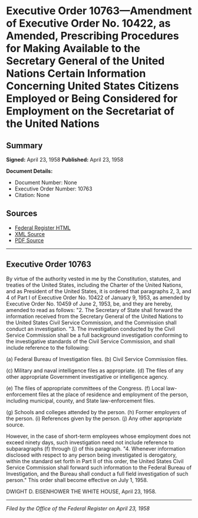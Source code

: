 # Executive Order 10763—Amendment of Executive Order No. 10422, as Amended, Prescribing Procedures for Making Available to the Secretary General of the United Nations Certain Information Concerning United States Citizens Employed or Being Considered for Employment on the Secretariat of the United Nations

## Summary

**Signed:** April 23, 1958
**Published:** April 23, 1958

**Document Details:**
- Document Number: None
- Executive Order Number: 10763
- Citation: None

## Sources
- [Federal Register HTML](https://www.presidency.ucsb.edu/documents/executive-order-10763-amendment-executive-order-no-10422-amended-prescribing-procedures)
- [XML Source](None)
- [PDF Source](None)

---

## Executive Order 10763

By virtue of the authority vested in me by the Constitution, statutes, and treaties of the United States, including the Charter of the United Nations, and as President of the United States, it is ordered that paragraphs 2, 3, and 4 of Part I of Executive Order No. 10422 of January 9, 1953, as amended by Executive Order No. 10459 of June 2, 1953, be, and they are hereby, amended to read as follows:
"2. The Secretary of State shall forward the information received from the Secretary General of the United Nations to the United States Civil Service Commission, and the Commission shall conduct an investigation.
"3. The investigation conducted by the Civil Service Commission shall be a full background investigation conforming to the investigative standards of the Civil Service Commission, and shall include reference to the following:

(a) Federal Bureau of Investigation files.
(b) Civil Service Commission files.

(c) Military and naval intelligence files as appropriate.
(d) The files of any other appropriate Government investigative or intelligence agency.

(e) The files of appropriate committees of the Congress.
(f) Local law-enforcement files at the place of residence and employment of the person, including municipal, county, and State law-enforcement files.

(g) Schools and colleges attended by the person.
(h) Former employers of the person.
    (i) References given by the person.
(j) Any other appropriate source.

However, in the case of short-term employees whose employment does not exceed ninety days, such investigation need not include reference to subparagraphs (f) through (j) of this paragraph.
"4. Whenever information disclosed with respect to any person being investigated is derogatory, within the standard set forth in Part II of this order, the United States Civil Service Commission shall forward such information to the Federal Bureau of Investigation, and the Bureau shall conduct a full field investigation of such person."
This order shall become effective on July 1, 1958.

DWIGHT D. EISENHOWER
THE WHITE HOUSE,
April 23, 1958.

---

*Filed by the Office of the Federal Register on April 23, 1958*
